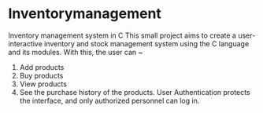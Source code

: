 # Inventorymanagement
Inventory management system in C
This small project aims to create a user-interactive inventory and stock management system using the C language and its modules.
With this, the user can ~
1. Add products
2. Buy products
3. View products
4. See the purchase history of the products.
User Authentication protects the interface, and only authorized personnel can log in.
